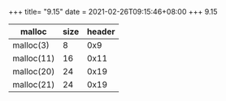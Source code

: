 +++
title= "9.15"
date = 2021-02-26T09:15:46+08:00
+++
9.15

|malloc|size|header|
|-|-|-|
|malloc(3) | 8| 0x9|
|malloc(11)|16|0x11|
|malloc(20)|24|0x19|
|malloc(21)|24|0x19|


